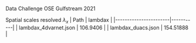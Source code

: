 Data Challenge OSE Gulfstream 2021

Spatial scales resolved $\lambda_x$
| Path                  | lambdax   |
|-----------------------|-----------|
| lambdax_4dvarnet.json | 106.9406  |
| lambdax_duacs.json    | 154.51888 |

